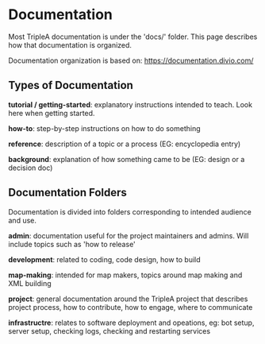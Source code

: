 # Documentation

Most TripleA documentation is under the 'docs/' folder.
This page describes how that documentation is organized.

Documentation organization is based on: <https://documentation.divio.com/>


## Types of Documentation

**tutorial / getting-started**: explanatory instructions intended to teach.
Look here when getting started.

**how-to**: step-by-step instructions on how to do something

**reference**: description of a topic or a process (EG: encyclopedia entry)

**background**: explanation of how something came to be (EG: design or a decision doc)


## Documentation Folders

Documentation is divided into folders corresponding to intended audience and use.

**admin**: documentation useful for the project maintainers and admins. Will include
topics such as 'how to release'

**development**: related to coding, code design, how to build

**map-making**: intended for map makers, topics around map making and XML building

**project**: general documentation around the TripleA project that describes project
process, how to contribute, how to engage, where to communicate

**infrastructre**: relates to software deployment and opeations, 
eg: bot setup, server setup, checking logs, checking and restarting services

